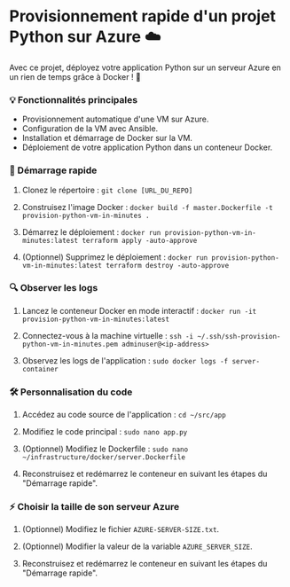 # Provisionnement rapide d'un projet Python sur Azure ☁️

Avec ce projet, déployez votre application Python sur un serveur Azure en un rien de temps grâce à Docker ! 🚀

### 💡 Fonctionnalités principales

- Provisionnement automatique d'une VM sur Azure.
- Configuration de la VM avec Ansible.
- Installation et démarrage de Docker sur la VM.
- Déploiement de votre application Python dans un conteneur Docker.

### 🚀 Démarrage rapide

1. Clonez le répertoire :
   `git clone [URL_DU_REPO]`

2. Construisez l'image Docker :
   `docker build -f master.Dockerfile -t provision-python-vm-in-minutes .`

3. Démarrez le déploiement :
   `docker run provision-python-vm-in-minutes:latest terraform apply -auto-approve`

4. (Optionnel) Supprimez le déploiement :
   `docker run provision-python-vm-in-minutes:latest terraform destroy -auto-approve`

### 🔍 Observer les logs

1. Lancez le conteneur Docker en mode interactif :
   `docker run -it provision-python-vm-in-minutes:latest`

2. Connectez-vous à la machine virtuelle :
   `ssh -i ~/.ssh/ssh-provision-python-vm-in-minutes.pem adminuser@<ip-address>`

3. Observez les logs de l'application :
   `sudo docker logs -f server-container`

### 🛠 Personnalisation du code

1. Accédez au code source de l'application :
   `cd ~/src/app`

2. Modifiez le code principal :
   `sudo nano app.py`

3. (Optionnel) Modifiez le Dockerfile :
   `sudo nano ~/infrastructure/docker/server.Dockerfile`

4. Reconstruisez et redémarrez le conteneur en suivant les étapes du "Démarrage rapide".

### ⚡ Choisir la taille de son serveur Azure

1. (Optionnel) Modifiez le fichier `AZURE-SERVER-SIZE.txt`.

2. (Optionnel) Modifier la valeur de la variable `AZURE_SERVER_SIZE`.

3. Reconstruisez et redémarrez le conteneur en suivant les étapes du "Démarrage rapide".
